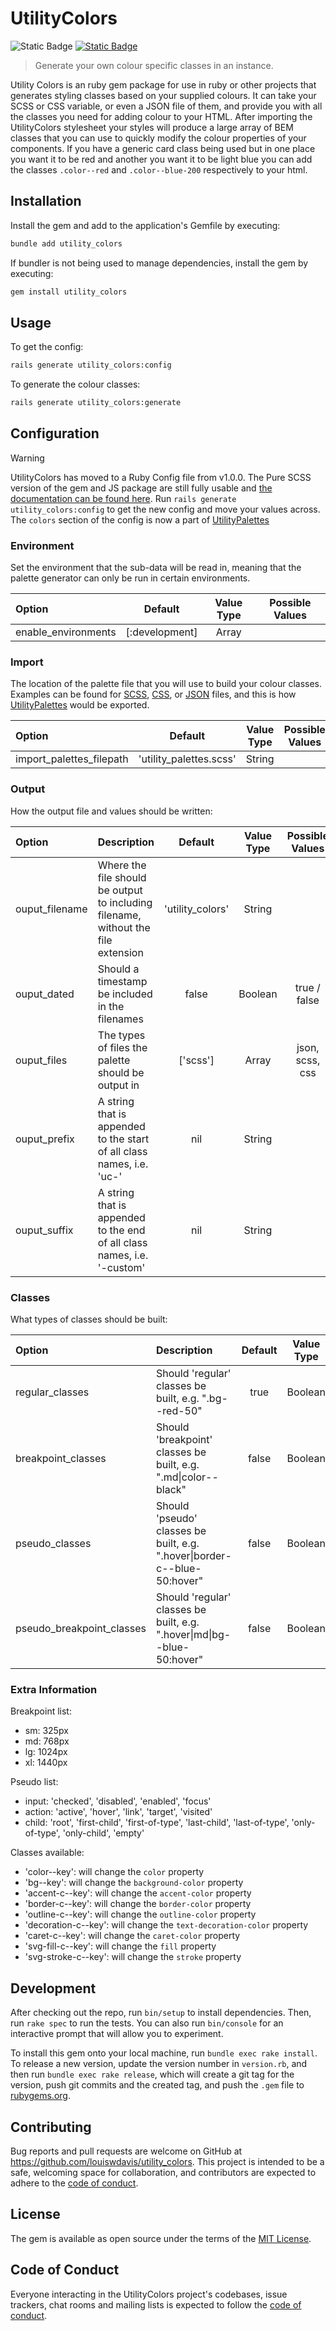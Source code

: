 # UtilityColors

![Static Badge](https://img.shields.io/badge/Gem_Version-1.0.4-blue)
[![Static Badge](https://img.shields.io/badge/RubyGems-red)](https://rubygems.org/gems/utility_colors)

> Generate your own colour specific classes in an instance.

Utility Colors is an ruby gem package for use in ruby or other projects that generates styling classes based on your supplied colours.
It can take your SCSS or CSS variable, or even a JSON file of them, and provide you with all the classes you need for adding colour to your HTML.
After importing the UtilityColors stylesheet your styles will produce a large array of BEM classes that you can use to quickly modify the colour properties of your components. If you have a generic card class being used but in one place you want it to be red and another you want it to be light blue you can add the classes `.color--red` and `.color--blue-200` respectively to your html.

## Installation

Install the gem and add to the application's Gemfile by executing:

```bash
bundle add utility_colors
```

If bundler is not being used to manage dependencies, install the gem by executing:

```bash
gem install utility_colors
```

## Usage

To get the config:

```bash
rails generate utility_colors:config
```

To generate the colour classes:

```bash
rails generate utility_colors:generate
```

## Configuration

>[!WARNING]
> UtilityColors has moved to a Ruby Config file from v1.0.0.
> The Pure SCSS version of the gem and JS package are still fully usable and [the documentation can be found here](README_v0.1.8.md).
> Run `rails generate utility_colors:config` to get the new config and move your values across.
> The `colors` section of the config is now a part of [UtilityPalettes](https://github.com/louiswdavis/utility_palettes)

### Environment

Set the environment that the sub-data will be read in, meaning that the palette generator can only be run in certain environments.

| Option               | Default        | Value Type | Possible Values        |
| :------------------- | :------------: | :--------: | :--------------------: |
| enable_environments  | [:development] | Array      | <any Rails.env symbol> |

### Import

The location of the palette file that you will use to build your colour classes.
Examples can be found for [SCSS](spec/fixtures/imports.palette.scss), [CSS](spec/fixtures/imports.palette.css), or [JSON](spec/fixtures/imports.palette.json) files, and this is how [UtilityPalettes](https://github.com/louiswdavis/utility_palettes) would be exported.

| Option                   | Default                 | Value Type | Possible Values       |
| :----------------        | :---------------------: | :--------: | :-------------------: |
| import_palettes_filepath | 'utility_palettes.scss' | String     | <any filepath string> |

### Output

How the output file and values should be written:

| Option         | Description                                                                       | Default          | Value Type | Possible Values       |
| :------------  | :-------------------------------------------------------------------------------- | :--------------: | :--------: | :-------------------: |
| ouput_filename | Where the file should be output to including filename, without the file extension | 'utility_colors' | String     | <any filepath string> |
| ouput_dated    | Should a timestamp be included in the filenames                                   | false            | Boolean    | true / false          |
| ouput_files    | The types of files the palette should be output in                                | ['scss']         | Array      | json, scss, css       |
| ouput_prefix   | A string that is appended to the start of all class names, i.e. 'uc-'             | nil              | String     | <any string>          |
| ouput_suffix   | A string that is appended to the end of all class names, i.e. '-custom'           | nil              | String     | <any string>          |

### Classes

What types of classes should be built:

| Option                    | Description                                                               | Default | Value Type | Possible Values       |
| :-----------------------  | :------------------------------------------------------------------------ | :-----: | :--------: | :-------------------: |
| regular_classes           | Should 'regular' classes be built, e.g. ".bg--red-50"                     | true    | Boolean    | true / false          |
| breakpoint_classes        | Should 'breakpoint' classes be built, e.g. ".md\\|color--black"           | false   | Boolean    | true / false          |
| pseudo_classes            | Should 'pseudo' classes be built, e.g. ".hover\\|border-c--blue-50:hover" | false   | Boolean    | true / false          |
| pseudo_breakpoint_classes | Should 'regular' classes be built, e.g. ".hover\\|md\\|bg--blue-50:hover" | false   | Boolean    | true / false          |

### Extra Information

Breakpoint list:

- sm: 325px
- md: 768px
- lg: 1024px
- xl: 1440px

Pseudo list:

- input: 'checked', 'disabled', 'enabled', 'focus'
- action: 'active', 'hover', 'link', 'target', 'visited'
- child: 'root', 'first-child', 'first-of-type', 'last-child', 'last-of-type', 'only-of-type', 'only-child', 'empty'

Classes available:

- 'color--key': will change the `color` property
- 'bg--key': will change the `background-color` property
- 'accent-c--key': will change the `accent-color` property
- 'border-c--key': will change the `border-color` property
- 'outline-c--key': will change the `outline-color` property
- 'decoration-c--key': will change the `text-decoration-color` property
- 'caret-c--key': will change the `caret-color` property
- 'svg-fill-c--key': will change the `fill` property
- 'svg-stroke-c--key': will change the `stroke` property

## Development

After checking out the repo, run `bin/setup` to install dependencies. Then, run `rake spec` to run the tests. You can also run `bin/console` for an interactive prompt that will allow you to experiment.

To install this gem onto your local machine, run `bundle exec rake install`. To release a new version, update the version number in `version.rb`, and then run `bundle exec rake release`, which will create a git tag for the version, push git commits and the created tag, and push the `.gem` file to [rubygems.org](https://rubygems.org).

## Contributing

Bug reports and pull requests are welcome on GitHub at <https://github.com/louiswdavis/utility_colors>. This project is intended to be a safe, welcoming space for collaboration, and contributors are expected to adhere to the [code of conduct](https://github.com/louiswdavis/utility_colors/blob/master/CODE_OF_CONDUCT.md).

## License

The gem is available as open source under the terms of the [MIT License](https://opensource.org/licenses/MIT).

## Code of Conduct

Everyone interacting in the UtilityColors project's codebases, issue trackers, chat rooms and mailing lists is expected to follow the [code of conduct](https://github.com/louiswdavis/utility_colors/blob/master/CODE_OF_CONDUCT.md).
